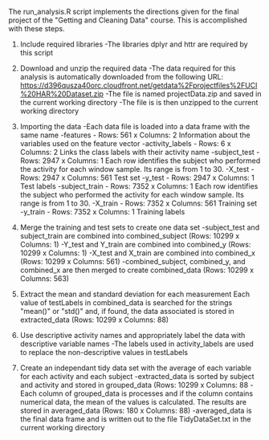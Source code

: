 The run_analysis.R script implements the directions given for the final project of the "Getting and Cleaning Data" course.  This is accomplished with these steps.

1. Include required libraries
	-The libraries dplyr and httr are required by this script

2. Download and unzip the required data
	-The data required for this analysis is automatically downloaded from the following URL:
		https://d396qusza40orc.cloudfront.net/getdata%2Fprojectfiles%2FUCI%20HAR%20Dataset.zip
	-The file is named projectData.zip and saved in the current working directory
	-The file is is then unzipped to the current working directory
		
3. Importing the data
	-Each data file is loaded into a data frame with the same name
		-features - Rows: 561 x Columns: 2
			Information about the variables used on the feature vector
		-activity_labels - Rows: 6 x Columns: 2
			Links the class labels with their activity name
		-subject_test - Rows: 2947 x Columns: 1
			Each row identifies the subject who performed the activity for each window sample. Its range is from 1 to 30.
		-X_test - Rows: 2947 x Columns: 561
			Test set
		-y_test - Rows: 2947 x Columns: 1
			Test labels
		-subject_train - Rows: 7352 x Columns: 1
			Each row identifies the subject who performed the activity for each window sample. Its range is from 1 to 30.
		-X_train - Rows: 7352 x Columns: 561
			Training set
		-y_train - Rows: 7352 x Columns: 1
			Training labels
			
4. Merge the training and test sets to create one data set
	-subject_test and subject_train are combined into combined_subject (Rows: 10299 x Columns: 1)
	-Y_test and Y_train are combined into combined_y (Rows: 10299 x Columns: 1)
	-X_test and X_train are combined into combined_x (Rows: 10299 x Columns: 561)
	-combined_subject, combined_y, and combined_x are then merged to create combined_data (Rows: 10299 x Columns: 563)
	
5. Extract the mean and standard deviation for each measurement
	Each value of testLabels in combined_data is searched for the strings "mean()" or "std()" and, if found, the data associated is stored in extracted_data (Rows: 10299 x Columns: 88)
	
6. Use descriptive activity names and appropriately label the data with descriptive variable names
	-The labels used in activity_labels are used to replace the non-descriptive values in testLabels
	
7. Create an independant tidy data set with the average of each variable for each activity and each subject
	-extracted_data is sorted by subject and activity and stored in grouped_data (Rows: 10299 x Columns: 88
	-Each column of grouped_data is processes and if the column contains numerical data, the mean of the values is calculated. The results are stored in averaged_data (Rows: 180 x Columns: 88)
	-averaged_data is the final data frame and is written out to the file TidyDataSet.txt in the current working directory